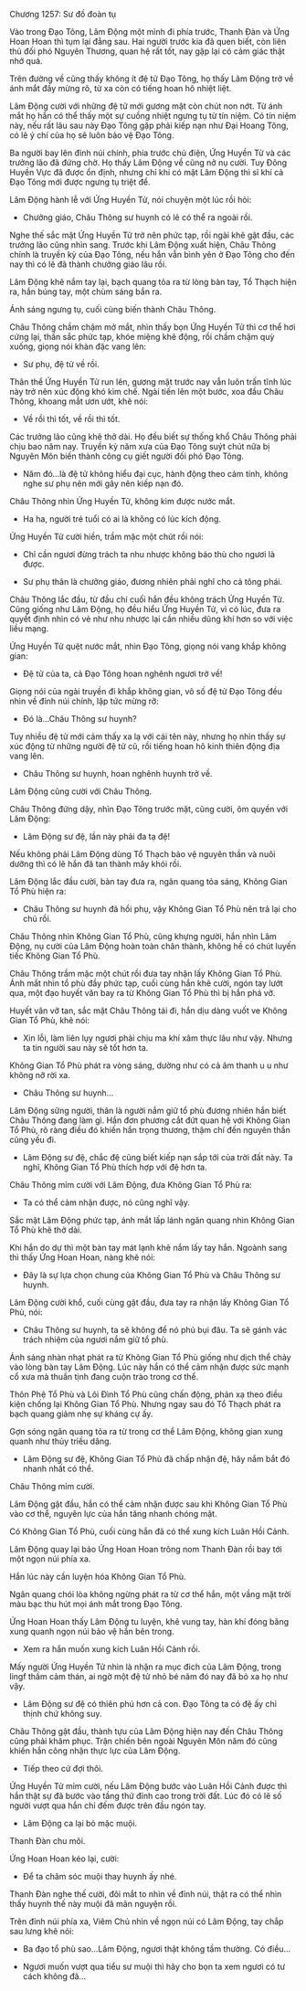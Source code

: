 




Chương 1257: Sư đồ đoàn tụ


Vào trong Đạo Tông, Lâm Động một mình đi phía trước, Thanh Đàn và Ứng Hoan Hoan thì tụm lại đằng sau. Hai người trước kia đã quen biết, còn liên thủ đối phó Nguyên Thương, quan hệ rất tốt, nay gặp lại có cảm giác thật nhớ quá.

Trên đường về cũng thấy không ít đệ tử Đạo Tông, họ thấy Lâm Động trở về ánh mắt đầy mừng rõ, từ xa còn có tiếng hoan hô nhiệt liệt.

Lâm Động cười với những đệ tử mới gương mặt còn chút non nớt. Từ ánh mắt họ hắn có thể thấy một sự cuồng nhiệt ngưng tụ từ tín niệm. Có tín niệm này, nếu rất lâu sau này Đạo Tông gặp phải kiếp nạn như Đại Hoang Tông, có lẽ ý chí của họ sẽ luôn bảo vệ Đạo Tông.

Ba người bay lên đỉnh núi chính, phía trước chủ điện, Ứng Huyền Tử và các trưởng lão đã đứng chờ. Họ thấy Lâm Động về cũng nở nụ cười. Tuy Đông Huyền Vực đã được ổn định, nhưng chỉ khi có mặt Lâm Động thì sĩ khí cả Đạo Tông mới được ngưng tụ triệt để.

Lâm Động hành lễ với Ứng Huyền Tử, nói chuyện một lúc rồi hỏi:

- Chưởng giáo, Châu Thông sư huynh có lẽ có thể ra ngoài rồi.

Nghe thế sắc mặt Ứng Huyền Tử trở nên phức tạp, rồi ngài khẽ gật đầu, các trưởng lão cũng nhìn sang. Trước khi Lâm Động xuất hiện, Châu Thông chính là truyền kỳ của Đạo Tông, nếu hắn vẫn bình yên ở Đạo Tông cho đến nay thì có lẽ đã thành chưởng giáo lâu rồi.

Lâm Động khẽ nắm tay lại, bạch quang tỏa ra từ lòng bàn tay, Tổ Thạch hiện ra, hắn búng tay, một chùm sáng bắn ra.

Ánh sáng ngưng tụ, cuối cùng biến thành Châu Thông.

Châu Thông chầm chậm mở mắt, nhìn thấy bọn Ứng Huyền Tử thì cơ thể hơi cứng lại, thần sắc phức tạp, khóe miệng khẽ động, rồi chầm chậm quỳ xuống, giọng nói khàn đặc vang lên:

- Sư phụ, đệ tử về rồi.

Thân thể Ứng Huyền Tử run lên, gương mặt trước nay vẫn luôn trấn tĩnh lúc này trở nên xúc động khó kìm chế. Ngài tiến lên một bước, xoa đầu Châu Thông, khoang mắt ươn ướt, khẽ nói:

- Về rồi thì tốt, về rồi thì tốt.

Các trưởng lão cũng khẽ thở dài. Họ đều biết sự thống khổ Châu Thông phải chịu bao năm nay. Truyền kỳ năm xưa của Đạo Tông suýt chút nữa bị Nguyên Môn biến thành công cụ giết người đối phó Đạo Tông.

- Năm đó…là đệ tử không hiểu đại cục, hành động theo cảm tính, không nghe sư phụ nên mới gây nên kiếp nạn đó.

Châu Thông nhìn Ứng Huyền Tử, không kìm được nước mắt.

- Ha ha, người trẻ tuổi có ai là không có lúc kích động.

Ứng Huyền Tử cười hiền, trầm mặc một chút rồi nói:

- Chỉ cần ngươi đừng trách ta nhu nhược không báo thù cho ngươi là được.

- Sư phụ thân là chưởng giáo, đương nhiên phải nghĩ cho cả tông phái.

Châu Thông lắc đầu, từ đầu chí cuối hắn đều không trách Ứng Huyền Tử. Cũng giống như Lâm Động, họ đều hiểu Ứng Huyền Tử, vì có lúc, đưa ra quyết định nhìn có vẻ như nhu nhược lại cần nhiều dũng khí hơn so với việc liều mạng.

Ứng Huyền Tử quệt nước mắt, nhìn Đạo Tông, giọng nói vang khắp không gian:

- Đệ tử của ta, cả Đạo Tông hoan nghênh ngươi trở về!

Giọng nói của ngài truyền đi khắp không gian, vô số đệ tử Đạo Tông đều nhìn về đỉnh núi chính, lập tức mừng rỡ:

- Đó là…Châu Thông sư huynh?

Tuy nhiều đệ tử mới cảm thấy xa lạ với cái tên này, nhưng họ nhìn thấy sự xúc động từ những người đệ tử cũ, rồi tiếng hoan hô kinh thiên động địa vang lên.

- Châu Thông sư huynh, hoan nghênh huynh trở về.

Lâm Động cũng cười với Châu Thông.

Châu Thông đứng dậy, nhìn Đạo Tông trước mặt, cũng cười, ôm quyền với Lâm Động:

- Lâm Động sư đệ, lần này phải đa tạ đệ!

Nếu không phải Lâm Động dùng Tổ Thạch bảo vệ nguyên thần và nuôi dưỡng thì có lẽ hắn đã tan thành mây khói rồi.

Lâm Động lắc đầu cười, bàn tay đưa ra, ngân quang tỏa sáng, Không Gian Tổ Phù hiện ra:

- Châu Thông sư huynh đã hồi phụ, vậy Không Gian Tổ Phù nên trả lại cho chủ rồi.

Châu Thông nhìn Không Gian Tổ Phù, cũng khựng người, hắn nhìn Lâm Động, nụ cười của Lâm Động hoàn toàn chân thành, không hề có chút luyến tiếc Không Gian Tổ Phù.

Châu Thông trầm mặc một chút rồi đưa tay nhận lấy Không Gian Tổ Phù. Ánh mắt nhìn tổ phù đầy phức tạp, cuối cùng hắn khẽ cười, ngón tay lướt qua, một đạo huyết văn bay ra từ Không Gian Tổ Phù thì bị hắn phá vỡ.

Huyết văn vỡ tan, sắc mặt Châu Thông tái đi, hắn dịu dàng vuốt ve Không Gian Tổ Phù, khẽ nói:

- Xin lỗi, làm liên lụy ngươi phải chịu ma khí xâm thực lâu như vậy. Nhưng ta tin người sau này sẽ tốt hơn ta.

Không Gian Tổ Phù phát ra vòng sáng, dường như có cả âm thanh u u như không nỡ rời xa.

- Châu Thông sư huynh…

Lâm Động sững người, thân là người nắm giữ tổ phù đương nhiên hắn biết Châu Thông đang làm gì. Hắn đơn phương cắt đứt quan hệ với Không Gian Tổ Phù, rõ ràng điều đó khiến hắn trọng thương, thậm chí đến nguyên thần cũng yếu đi.

- Lâm Động sư đệ, chắc đệ cũng biết kiếp nạn sắp tới của trời đất này. Ta nghĩ, Không Gian Tổ Phù thích hợp với đệ hơn ta.

Châu Thông mỉm cười với Lâm Động, đưa Không Gian Tổ Phù ra:

- Ta có thể cảm nhận được, nó cũng nghĩ vậy.

Sắc mặt Lâm Động phức tạp, ánh mắt lấp lánh ngân quang nhìn Không Gian Tổ Phù khẽ thở dài.

Khi hắn do dự thì một bàn tay mát lạnh khẽ nắm lấy tay hắn. Ngoành sang thì thấy Ứng Hoan Hoan, nàng khẽ nói:

- Đây là sự lựa chọn chung của Không Gian Tổ Phù và Châu Thông sư huynh.

Lâm Động cười khổ, cuối cùng gật đầu, đưa tay ra nhận lấy Không Gian Tổ Phù, nói:

- Châu Thông sư huynh, ta sẽ không để nó phủ bụi đâu. Ta sẽ gánh vác trách nhiệm của ngươi nắm giữ tổ phù.

Ánh sáng nhàn nhạt phát ra từ Không Gian Tổ Phù giống như dịch thể chảy vào lòng bàn tay Lâm Động. Lúc này hắn có thể cảm nhận được sức mạnh cổ xưa mà thuần tịnh đang cuộn trào trong cơ thể.

Thôn Phệ Tổ Phù và Lôi Đình Tổ Phù cũng chấn động, phản xạ theo điều kiện chống lại Không Gian Tổ Phù. Nhưng ngay sau đó Tổ Thạch phát ra bạch quang giảm nhẹ sự kháng cự ấy.

Gợn sóng ngân quang tỏa ra từ trong cơ thể Lâm Động, không gian xung quanh như thủy triều dâng.

- Lâm Động sư đệ, Không Gian Tổ Phù đã chấp nhận đệ, hãy nắm bắt đó nhanh nhất có thể.

Châu Thông mỉm cười.

Lâm Động gật đầu, hắn có thể cảm nhận được sau khi Không Gian Tổ Phù vào cơ thể, nguyên lực của hắn tăng nhanh chóng mặt.

Có Không Gian Tổ Phù, cuối cùng hắn đã có thể xung kích Luân Hồi Cảnh.

Lâm Động quay lại bảo Ứng Hoan Hoan trông nom Thanh Đàn rồi bay tới một ngọn núi phía xa.

Hắn lúc này cần luyện hóa Không Gian Tổ Phù.

Ngân quang chói lòa không ngừng phát ra từ cơ thể hắn, một vầng mặt trời màu bạc thu hút mọi ánh mắt trong Đạo Tông.

Ứng Hoan Hoan thấy Lâm Động tu luyện, khẽ vung tay, hàn khí đóng băng xung quanh ngọn núi bảo vệ hắn bên trong.

- Xem ra hắn muốn xung kích Luân Hồi Cảnh rồi.

Mấy người Ứng Huyền Tử nhìn là nhận ra mục đich của Lâm Động, trong lingf thầm cảm thán, ai ngờ một đệ tử nhỏ bé năm đó nay đã bỏ xa họ như vậy.

- Lâm Động sư đệ có thiên phú hơn cả con. Đạo Tông ta có đệ ấy chỉ thịnh chứ không suy.

Châu Thông gật đầu, thành tựu của Lâm Động hiện nay đến Châu Thông cũng phải khâm phục. Trận chiến bên ngoài Nguyên Môn năm đó cũng khiến hắn công nhận thực lực của Lâm Động.

- Tiếp theo cứ đợi thôi.

Ứng Huyền Tử mỉm cười, nếu Lâm Động bước vào Luân Hồi Cảnh được thì hắn thật sự đã bước vào tầng thứ đỉnh cao trong trời đất. Lúc đó có lẽ số người vượt qua hắn chỉ đếm được trên đầu ngón tay.

- Lâm Động ca lại bỏ mặc muội.

Thanh Đàn chu môi.

Ứng Hoan Hoan kéo lại, cười:

- Để ta chăm sóc muội thay huynh ấy nhé.

Thanh Đàn nghe thế cười, đôi mắt to nhìn về đỉnh núi, thật ra có thể nhìn thấy huynh thế này muội đã mãn nguyện rồi.

Trên đỉnh núi phía xa, Viêm Chủ nhìn về ngọn núi có Lâm Động, tay chắp sau lưng khẽ nói:

- Ba đạo tổ phù sao…Lâm Động, ngươi thật không tầm thường. Có điều…

- Ngươi muốn vượt qua tiểu sư muội thì hãy cho bọn ta xem ngươi có tư cách không đã…




